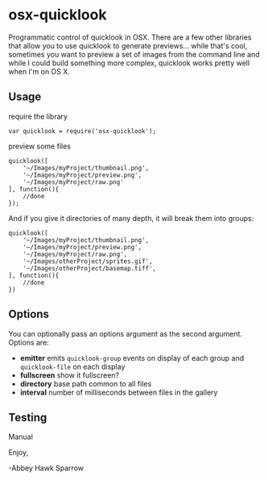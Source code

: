 osx-quicklook
=============
Programmatic control of quicklook in OSX. There are a few other libraries that allow you to use quicklook to generate previews... while that's cool, sometimes you want to preview a set of images from the command line and while I could build something more complex, quicklook works pretty well when I'm on OS X.

Usage
-----

require the library
    
    var quicklook = require('osx-quicklook');

preview some files

    quicklook([
    	'~/Images/myProject/thumbnail.png',
    	'~/Images/myProject/preview.png',
    	'~/Images/myProject/raw.png'
    ], function(){
    	//done
    });
    
And if you give it directories of many depth, it will break them into groups:

    quicklook([
    	'~/Images/myProject/thumbnail.png',
    	'~/Images/myProject/preview.png',
    	'~/Images/myProject/raw.png',
    	'~/Images/otherProject/sprites.gif',
    	'~/Images/otherProject/basemap.tiff',
    ], function(){
    	//done
    })
    
Options
-----------
You can optionally pass an options argument as the second argument. Options are:

- **emitter** emits `quicklook-group` events on display of each group and `quicklook-file` on each display
- **fullscreen** show it fullscreen?
- **directory** base path common to all files
- **interval** number of milliseconds between files in the gallery



Testing
-------
Manual



Enjoy,

-Abbey Hawk Sparrow